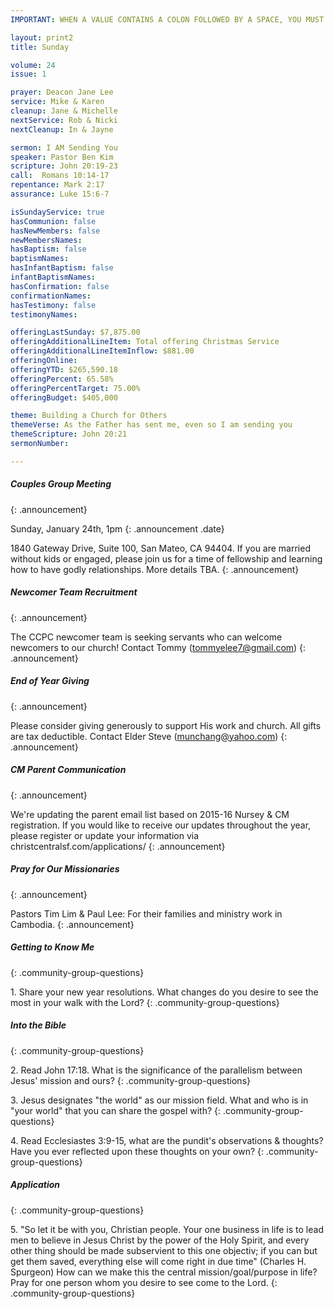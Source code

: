 ```yaml
---
IMPORTANT: WHEN A VALUE CONTAINS A COLON FOLLOWED BY A SPACE, YOU MUST USE &#58;

layout: print2
title: Sunday

volume: 24
issue: 1

prayer: Deacon Jane Lee
service: Mike & Karen
cleanup: Jane & Michelle
nextService: Rob & Nicki
nextCleanup: In & Jayne

sermon: I AM Sending You
speaker: Pastor Ben Kim
scripture: John 20:19-23
call:  Romans 10:14-17
repentance: Mark 2:17
assurance: Luke 15:6-7

isSundayService: true
hasCommunion: false
hasNewMembers: false
newMembersNames:
hasBaptism: false
baptismNames: 
hasInfantBaptism: false
infantBaptismNames: 
hasConfirmation: false
confirmationNames: 
hasTestimony: false
testimonyNames:

offeringLastSunday: $7,875.00
offeringAdditionalLineItem: Total offering Christmas Service
offeringAdditionalLineItemInflow: $881.00
offeringOnline: 
offeringYTD: $265,590.18
offeringPercent: 65.58%
offeringPercentTarget: 75.00%
offeringBudget: $405,000

theme: Building a Church for Others
themeVerse: As the Father has sent me, even so I am sending you
themeScripture: John 20:21
sermonNumber: 

---
```


##### Couples Group Meeting
{: .announcement}

Sunday, January 24th, 1pm
{: .announcement .date}

1840 Gateway Drive, Suite 100, San Mateo, CA 94404. If you are married without kids or engaged, please join us for a time of fellowship and learning how to have godly relationships. More details TBA.
{: .announcement} 

##### Newcomer Team Recruitment
{: .announcement}

The CCPC newcomer team is seeking servants who can welcome newcomers to our church! Contact Tommy (tommyelee7@gmail.com)
{: .announcement} 

##### End of Year Giving
{: .announcement}

Please consider giving generously to support His work and church. All gifts are tax deductible. Contact Elder Steve (munchang@yahoo.com)
{: .announcement}

##### CM Parent Communication
{: .announcement}

We're updating the parent email list based on 2015-16 Nursey & CM registration. If you would like to receive our updates throughout the year, please register or update your information via christcentralsf.com/applications/
{: .announcement}

##### Pray for Our Missionaries
{: .announcement}

Pastors Tim Lim & Paul Lee: For their families and ministry work in Cambodia.
{: .announcement} 



##### Getting to Know Me
{: .community-group-questions}

1\. Share your new year resolutions. What changes do you desire to see the most in your walk with the Lord? 
{: .community-group-questions}

##### Into the Bible
{: .community-group-questions}

2\. Read John 17:18. What is the significance of the parallelism between Jesus' mission and ours? 
{: .community-group-questions}

3\. Jesus designates "the world" as our mission field. What and who is in "your world" that you can share the gospel with? 
{: .community-group-questions}

4\. Read Ecclesiastes 3:9-15, what are the pundit's observations & thoughts? Have you ever reflected upon these thoughts on your own?
{: .community-group-questions}

##### Application
{: .community-group-questions}

5\. "So let it be with you, Christian people. Your one business in life is to lead men to believe in Jesus Christ by the power of the Holy Spirit, and every other thing should be made subservient to this one objectiv; if you can but get them saved, everything else will come right in due time" (Charles H. Spurgeon) How can we make this the central mission/goal/purpose in life? Pray for one person whom you desire to see come to the Lord. 
{: .community-group-questions}
